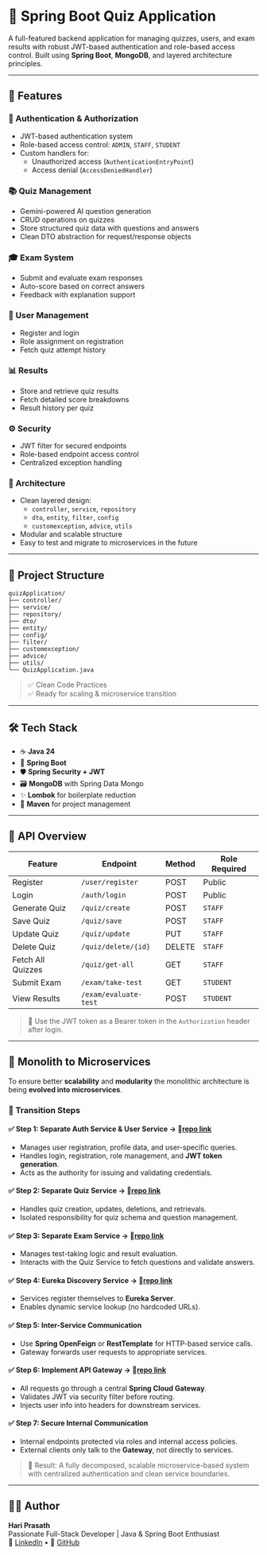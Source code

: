 # 🧠 Spring Boot Quiz Application

A full-featured backend application for managing quizzes, users, and exam results with robust JWT-based authentication and role-based access control. Built using **Spring Boot**, **MongoDB**, and layered architecture principles.

---

## 🚀 Features

### 🔐 Authentication & Authorization
- JWT-based authentication system
- Role-based access control: `ADMIN`, `STAFF`, `STUDENT`
- Custom handlers for:
  - Unauthorized access (`AuthenticationEntryPoint`)
  - Access denial (`AccessDeniedHandler`)

### 📚 Quiz Management
- Gemini-powered AI question generation
- CRUD operations on quizzes
- Store structured quiz data with questions and answers
- Clean DTO abstraction for request/response objects

### 🎓 Exam System
- Submit and evaluate exam responses
- Auto-score based on correct answers
- Feedback with explanation support

### 👤 User Management
- Register and login
- Role assignment on registration
- Fetch quiz attempt history

### 📊 Results
- Store and retrieve quiz results
- Fetch detailed score breakdowns
- Result history per quiz

### ⚙️ Security
- JWT filter for secured endpoints
- Role-based endpoint access control
- Centralized exception handling

### 🧱 Architecture
- Clean layered design:
  - `controller`, `service`, `repository`
  - `dto`, `entity`, `filter`, `config`
  - `customexception`, `advice`, `utils`
- Modular and scalable structure
- Easy to test and migrate to microservices in the future

---

## 📁 Project Structure

```
quizApplication/
├── controller/
├── service/
├── repository/
├── dto/
├── entity/
├── config/
├── filter/
├── customexception/
├── advice/
├── utils/
└── QuizApplication.java
```

> ✅ Clean Code Practices  
> ✅ Ready for scaling & microservice transition

---

## 🛠️ Tech Stack

- ☕ **Java 24**
- 🧪 **Spring Boot**
- 🛡️ **Spring Security + JWT**
- 🗃️ **MongoDB** with Spring Data Mongo
- ✨ **Lombok** for boilerplate reduction
- 🧰 **Maven** for project management

---

## 🧪 API Overview

| Feature           | Endpoint                         | Method | Role Required |
| ----------------- | -------------------------------- | ------ | ------------- |
| Register          | `/user/register`                 | POST   | Public        |
| Login             | `/auth/login`                    | POST   | Public        |
| Generate Quiz       | `/quiz/create`                   | POST   | `STAFF`       |
| Save Quiz       | `/quiz/save`                   | POST   | `STAFF`       |
| Update Quiz       | `/quiz/update`                   | PUT    | `STAFF`       |
| Delete Quiz       | `/quiz/delete/{id}`              | DELETE | `STAFF`       |
| Fetch All Quizzes | `/quiz/get-all`                  | GET    | `STAFF`       |
| Submit Exam       | `/exam/take-test`                   | GET | `STUDENT`     |
| View Results      | `/exam/evaluate-test`                  | POST| `STUDENT`     |


> 🔐 Use the JWT token as a Bearer token in the `Authorization` header after login.

---


## 🧱 Monolith to Microservices

To ensure better **scalability** and **modularity** the monolithic architecture is being **evolved into microservices**. 

### 🔀 Transition Steps

#### ✅ Step 1: Separate Auth Service & User Service -> 🔗[repo link](https://github.com/Hari-prasath-03/Quiz-auth-microservice)

* Manages user registration, profile data, and user-specific queries.
* Handles login, registration, role management, and **JWT token generation**.
* Acts as the authority for issuing and validating credentials.


#### ✅ Step 2: Separate Quiz Service -> 🔗[repo link](https://github.com/Hari-prasath-03/Quiz-quiz-microservice)

* Handles quiz creation, updates, deletions, and retrievals.
* Isolated responsibility for quiz schema and question management.

#### ✅ Step 3: Separate Exam Service -> 🔗[repo link](https://github.com/Hari-prasath-03/Quiz-exam-microservice)

* Manages test-taking logic and result evaluation.
* Interacts with the Quiz Service to fetch questions and validate answers.

#### ✅ Step 4: Eureka Discovery Service -> 🔗[repo link](https://github.com/Hari-prasath-03/Quiz-service-registry-microservice)

* Services register themselves to **Eureka Server**.
* Enables dynamic service lookup (no hardcoded URLs).

#### ✅ Step 5: Inter-Service Communication

* Use **Spring OpenFeign** or **RestTemplate** for HTTP-based service calls.
* Gateway forwards user requests to appropriate services.

#### ✅ Step 6: Implement API Gateway -> 🔗[repo link](https://github.com/Hari-prasath-03/Quiz-api-gateway-microservice)

* All requests go through a central **Spring Cloud Gateway**.
* Validates JWT via security filter before routing.
* Injects user info into headers for downstream services.

#### ✅ Step 7: Secure Internal Communication

* Internal endpoints protected via roles and internal access policies.
* External clients only talk to the **Gateway**, not directly to services.

> 🧩 Result: A fully decomposed, scalable microservice-based system with centralized authentication and clean service boundaries.

---
## 🧑‍💻 Author

**Hari Prasath**  
Passionate Full-Stack Developer | Java & Spring Boot Enthusiast  
🔗 [LinkedIn](https://www.linkedin.com/in/hari-prasath-k) • 📂 [GitHub](https://github.com/Hari-prasath-03)
